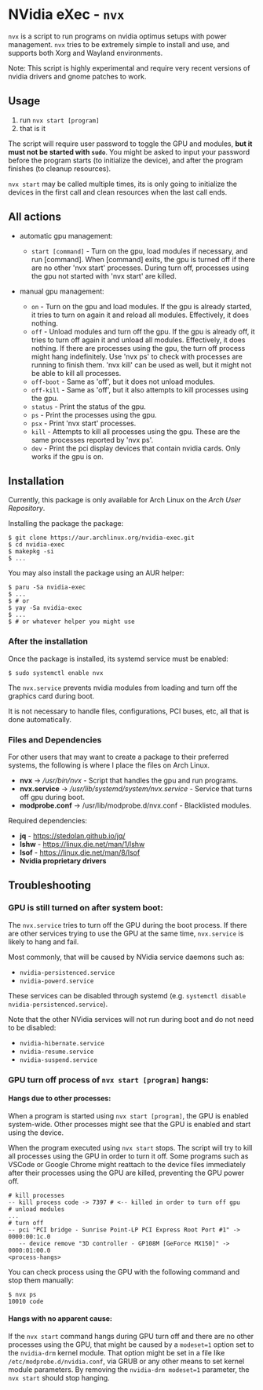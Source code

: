 # NVidia eXec - `nvx`

`nvx` is a script to run programs on nvidia optimus setups with power management. `nvx` tries to be extremely simple to install and use, and supports both Xorg and Wayland environments.

Note: This script is highly experimental and require very recent versions of nvidia drivers and gnome patches to work.

## Usage

1. run `nvx start [program]`
2. that is it

The script will require user password to toggle the GPU and modules, **but it must not be started with `sudo`**. You might be asked to input your password before the program starts (to initialize the device), and after the program finishes (to cleanup resources).

`nvx start` may be called multiple times, its is only going to initialize the devices in the first call and clean resources when the last call ends.

## All actions

-   automatic gpu management:

    -   `start [command]` - Turn on the gpu, load modules if necessary, and run [command]. When [command] exits, the gpu is turned off if there are no other 'nvx start' processes. During turn off, processes using the gpu not started with 'nvx start' are killed.

-   manual gpu management:

    -   `on` - Turn on the gpu and load modules. If the gpu is already started, it tries to turn on again it and reload all modules. Effectively, it does nothing.
    -   `off` - Unload modules and turn off the gpu. If the gpu is already off, it tries to turn off again it and unload all modules. Effectively, it does nothing. If there are processes using the gpu, the turn off process might hang indefinitely. Use 'nvx ps' to check with processes are running to finish them. 'nvx kill' can be used as well, but it might not be able to kill all processes.
    -   `off-boot` - Same as 'off', but it does not unload modules.
    -   `off-kill` - Same as 'off', but it also attempts to kill processes using the gpu.
    -   `status` - Print the status of the gpu.
    -   `ps` - Print the processes using the gpu.
    -   `psx` - Print 'nvx start' processes.
    -   `kill` - Attempts to kill all processes using the gpu. These are the same processes reported by 'nvx ps'.
    -   `dev` - Print the pci display devices that contain nvidia cards. Only works if the gpu is on.

## Installation

Currently, this package is only available for Arch Linux on the _Arch User Repository_.

Installing the package the package:

```shell
$ git clone https://aur.archlinux.org/nvidia-exec.git
$ cd nvidia-exec
$ makepkg -si
$ ...
```

You may also install the package using an AUR helper:

```shell
$ paru -Sa nvidia-exec
$ ...
$ # or
$ yay -Sa nvidia-exec
$ ...
$ # or whatever helper you might use
```

### After the installation

Once the package is installed, its systemd service must be enabled:

```
$ sudo systemctl enable nvx
```

The `nvx.service` prevents nvidia modules from loading and turn off the graphics card during boot.

It is not necessary to handle files, configurations, PCI buses, etc, all that is done automatically.

### Files and Dependencies

For other users that may want to create a package to their preferred systems, the following is where I place the files on Arch Linux.

-   **nvx** -> _/usr/bin/nvx_ - Script that handles the gpu and run programs.
-   **nvx.service** -> _/usr/lib/systemd/system/nvx.service_ - Service that turns off gpu during boot.
-   **modprobe.conf** -> /usr/lib/modprobe.d/nvx.conf - Blacklisted modules.

Required dependencies:

-   **jq** - https://stedolan.github.io/jq/
-   **lshw** - https://linux.die.net/man/1/lshw
-   **lsof** - https://linux.die.net/man/8/lsof
-   **Nvidia proprietary drivers**

## Troubleshooting

### GPU is still turned on after system boot:

The `nvx.service` tries to turn off the GPU during the boot process. If there are other services trying to use the GPU at the same time, `nvx.service` is likely to hang and fail.

Most commonly, that will be caused by NVidia service daemons such as:

-   `nvidia-persistenced.service`
-   `nvidia-powerd.service`

These services can be disabled through systemd (e.g. `systemctl disable nvidia-persistenced.service`).

Note that the other NVidia services will not run during boot and do not need to be disabled:

-   `nvidia-hibernate.service`
-   `nvidia-resume.service`
-   `nvidia-suspend.service`

### GPU turn off process of `nvx start [program]` hangs:

#### Hangs due to other processes:

When a program is started using `nvx start [program]`, the GPU is enabled system-wide. Other processes might see that the GPU is enabled and start using the device.

When the program executed using `nvx start` stops. The script will try to kill all processes using the GPU in order to turn it off. Some programs such as VSCode or Google Chrome might reattach to the device files immediately after their processes using the GPU are killed, preventing the GPU power off.

```
# kill processes
-- kill process code -> 7397 # <-- killed in order to turn off gpu
# unload modules
...
# turn off
-- pci "PCI bridge - Sunrise Point-LP PCI Express Root Port #1" -> 0000:00:1c.0
   -- device remove "3D controller - GP108M [GeForce MX150]" -> 0000:01:00.0
<process-hangs>
```

You can check process using the GPU with the following command and stop them manually:

```shell
$ nvx ps
10010 code
```

#### Hangs with no apparent cause:

If the `nvx start` command hangs during GPU turn off and there are no other processes using the GPU, that might be caused by a `modeset=1` option set to the `nvidia-drm` kernel module. That option might be set in a file like `/etc/modprobe.d/nvidia.conf`, via GRUB or any other means to set kernel module parameters. By removing the `nvidia-drm modeset=1` parameter, the `nvx start` should stop hanging.
